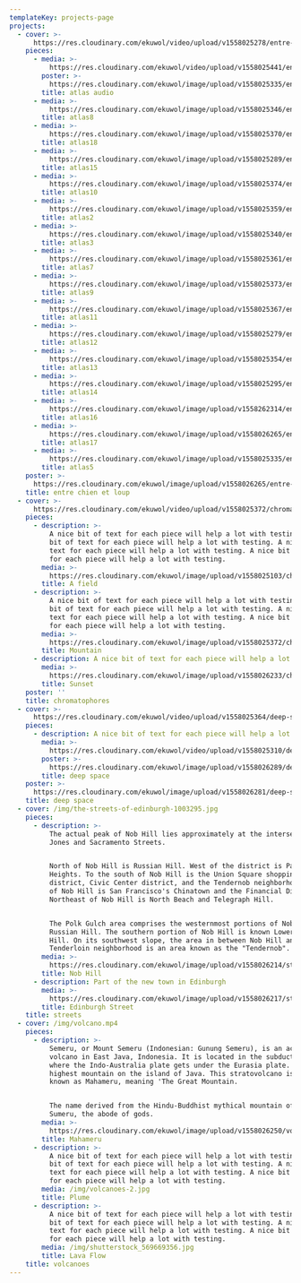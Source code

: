 ```yaml
---
templateKey: projects-page
projects:
  - cover: >-
      https://res.cloudinary.com/ekuwol/video/upload/v1558025278/entre-chien-et-loup/entre-chien-et-loup-title-loop-simple-fade.mp4
    pieces:
      - media: >-
          https://res.cloudinary.com/ekuwol/video/upload/v1558025441/entre-chien-et-loup/live-at-atlas-128.mp3
        poster: >-
          https://res.cloudinary.com/ekuwol/image/upload/v1558025335/entre-chien-et-loup/vlcsnap-2018-12-13-01h08m28s78.jpg
        title: atlas audio
      - media: >-
          https://res.cloudinary.com/ekuwol/image/upload/v1558025346/entre-chien-et-loup/vlcsnap-2018-12-13-01h03m11s37.jpg
        title: atlas8
      - media: >-
          https://res.cloudinary.com/ekuwol/image/upload/v1558025370/entre-chien-et-loup/atlas-5-v1.jpg
        title: atlas18
      - media: >-
          https://res.cloudinary.com/ekuwol/image/upload/v1558025289/entre-chien-et-loup/_52a5351_4.jpg
        title: atlas15
      - media: >-
          https://res.cloudinary.com/ekuwol/image/upload/v1558025374/entre-chien-et-loup/atlas-4-v1.jpg
        title: atlas10
      - media: >-
          https://res.cloudinary.com/ekuwol/image/upload/v1558025359/entre-chien-et-loup/vlcsnap-2018-12-13-01h14m22s62.jpg
        title: atlas2
      - media: >-
          https://res.cloudinary.com/ekuwol/image/upload/v1558025340/entre-chien-et-loup/vlcsnap-2018-12-13-01h09m36s41.jpg
        title: atlas3
      - media: >-
          https://res.cloudinary.com/ekuwol/image/upload/v1558025361/entre-chien-et-loup/vlcsnap-2018-12-13-01h06m55s210.jpg
        title: atlas7
      - media: >-
          https://res.cloudinary.com/ekuwol/image/upload/v1558025373/entre-chien-et-loup/untitled8.jpg
        title: atlas9
      - media: >-
          https://res.cloudinary.com/ekuwol/image/upload/v1558025367/entre-chien-et-loup/atlas-2-v1.jpg
        title: atlas11
      - media: >-
          https://res.cloudinary.com/ekuwol/image/upload/v1558025279/entre-chien-et-loup/_52a5375.jpg
        title: atlas12
      - media: >-
          https://res.cloudinary.com/ekuwol/image/upload/v1558025354/entre-chien-et-loup/_52a5364_1.jpg
        title: atlas13
      - media: >-
          https://res.cloudinary.com/ekuwol/image/upload/v1558025295/entre-chien-et-loup/_52a5354_2.jpg
        title: atlas14
      - media: >-
          https://res.cloudinary.com/ekuwol/image/upload/v1558262314/entre-chien-et-loup/atlas-7-v1_nq0uy9.jpg
        title: atlas16
      - media: >-
          https://res.cloudinary.com/ekuwol/image/upload/v1558026265/entre-chien-et-loup/atlas-1-v1.jpg
        title: atlas17
      - media: >-
          https://res.cloudinary.com/ekuwol/image/upload/v1558025335/entre-chien-et-loup/vlcsnap-2018-12-13-01h08m28s78.jpg
        title: atlas5
    poster: >-
      https://res.cloudinary.com/ekuwol/image/upload/v1558026265/entre-chien-et-loup/atlas-1-v1.jpg
    title: entre chien et loup
  - cover: >-
      https://res.cloudinary.com/ekuwol/video/upload/v1558025372/chromatophores/stig_in_room-final.mp4
    pieces:
      - description: >-
          A nice bit of text for each piece will help a lot with testing. A nice
          bit of text for each piece will help a lot with testing. A nice bit of
          text for each piece will help a lot with testing. A nice bit of text
          for each piece will help a lot with testing.
        media: >-
          https://res.cloudinary.com/ekuwol/image/upload/v1558025103/chromatophores/field.jpg
        title: A field
      - description: >-
          A nice bit of text for each piece will help a lot with testing. A nice
          bit of text for each piece will help a lot with testing. A nice bit of
          text for each piece will help a lot with testing. A nice bit of text
          for each piece will help a lot with testing.
        media: >-
          https://res.cloudinary.com/ekuwol/image/upload/v1558025372/chromatophores/mountain.jpg
        title: Mountain
      - description: A nice bit of text for each piece will help a lot with testing.
        media: >-
          https://res.cloudinary.com/ekuwol/image/upload/v1558026233/chromatophores/sunset.jpg
        title: Sunset
    poster: ''
    title: chromatophores
  - cover: >-
      https://res.cloudinary.com/ekuwol/video/upload/v1558025364/deep-space/deep_space_2_faststart.mp4
    pieces:
      - description: A nice bit of text for each piece will help a lot with testing.
        media: >-
          https://res.cloudinary.com/ekuwol/video/upload/v1558025310/deep-space/deep_space_44_faststart.mp4
        poster: >-
          https://res.cloudinary.com/ekuwol/image/upload/v1558026289/deep-space/deep_space_44-poster.jpg
        title: deep space
    poster: >-
      https://res.cloudinary.com/ekuwol/image/upload/v1558026281/deep-space/deep_space_2-poster.jpg
    title: deep space
  - cover: /img/the-streets-of-edinburgh-1003295.jpg
    pieces:
      - description: >-
          The actual peak of Nob Hill lies approximately at the intersection of
          Jones and Sacramento Streets.


          North of Nob Hill is Russian Hill. West of the district is Pacific
          Heights. To the south of Nob Hill is the Union Square shopping
          district, Civic Center district, and the Tendernob neighborhood. East
          of Nob Hill is San Francisco's Chinatown and the Financial District.
          Northeast of Nob Hill is North Beach and Telegraph Hill.


          The Polk Gulch area comprises the westernmost portions of Nob Hill and
          Russian Hill. The southern portion of Nob Hill is known Lower Nob
          Hill. On its southwest slope, the area in between Nob Hill and the
          Tenderloin neighborhood is an area known as the "Tendernob".
        media: >-
          https://res.cloudinary.com/ekuwol/image/upload/v1558026214/streets/nob-hill.jpg
        title: Nob Hill
      - description: Part of the new town in Edinburgh
        media: >-
          https://res.cloudinary.com/ekuwol/image/upload/v1558026217/streets/the-streets-of-edinburgh-1003295.jpg
        title: Edinburgh Street
    title: streets
  - cover: /img/volcano.mp4
    pieces:
      - description: >-
          Semeru, or Mount Semeru (Indonesian: Gunung Semeru), is an active
          volcano in East Java, Indonesia. It is located in the subduction zone,
          where the Indo-Australia plate gets under the Eurasia plate. It is the
          highest mountain on the island of Java. This stratovolcano is also
          known as Mahameru, meaning 'The Great Mountain.


          The name derived from the Hindu-Buddhist mythical mountain of Meru or
          Sumeru, the abode of gods.
        media: >-
          https://res.cloudinary.com/ekuwol/image/upload/v1558026250/volcanoes/mahameru-volcano.jpg
        title: Mahameru
      - description: >-
          A nice bit of text for each piece will help a lot with testing. A nice
          bit of text for each piece will help a lot with testing. A nice bit of
          text for each piece will help a lot with testing. A nice bit of text
          for each piece will help a lot with testing.
        media: /img/volcanoes-2.jpg
        title: Plume
      - description: >-
          A nice bit of text for each piece will help a lot with testing. A nice
          bit of text for each piece will help a lot with testing. A nice bit of
          text for each piece will help a lot with testing. A nice bit of text
          for each piece will help a lot with testing.
        media: /img/shutterstock_569669356.jpg
        title: Lava Flow
    title: volcanoes
---
```


